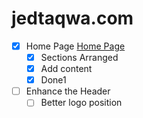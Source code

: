 # jedtaqwa.com

- [x] Home Page [Home Page](https://jedtaqwa.com/)
    - [x] Sections Arranged
    - [x] Add content
    - [x] Done1

- [ ] Enhance the Header
    - [ ] Better logo position